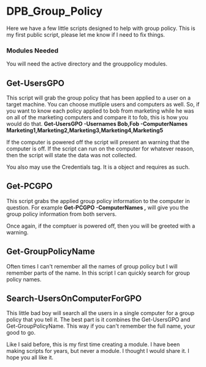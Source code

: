 # DPB_Group_Policy
Here we have a few little scripts designed to help with group policy. This is my first public script, please let me know if I need to fix things. 

<h3>Modules Needed</h3>
You will need the active directory and the grouppolicy modules. 

<h2>Get-UsersGPO</h2>
This script will grab the group policy that has been applied to a user on a target machine. You can choose mutliple users and computers as well. So, if you want to know each policy applied to bob from marketing while he was on all of the marketing computers and compare it to fob, this is how you would do that. <b>Get-UsersGPO -Usernames Bob,Fob -ComputerNames Marketing1,Marketing2,Marketing3,Marketing4,Marketing5</b>

If the computer is powered off the script will present an warning that the computer is off. If the script can run on the computer for whatever reason, then the script will state the data was not collected. 

You also may use the Credentials tag. It is a object and requires as such. 

<h2>Get-PCGPO</h2>
This script grabs the applied group policy information to the computer in question. For example <b>Get-PCGPO -ComputerNames <server1>,<server2></b> will give you the group policy information from both servers. 

Once again, if the comptuer is powered off, then you will be greeted with a warning.

<h2>Get-GroupPolicyName</h2>
Often times I can't remember all the names of group policy but I will remember parts of the name. In this script I can quickly search for group policy names.

<h2>Search-UsersOnComputerForGPO</h2>
This little bad boy will search all the users in a single computer for a group policy that you tell it. The best part is it combines the Get-UsersGPO and Get-GroupPolicyName. This way if you can't remember the full name, your good to go. 

Like I said before, this is my first time creating a module. I have been making scripts for years, but never a module. I thought I would share it. I hope you all like it. 
